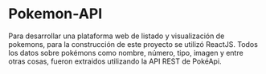 # Pokemon-API

Para desarrollar una plataforma web de listado y visualización de pokemons, para la construcción de este proyecto se utilizó ReactJS. Todos los datos sobre pokémons como nombre, número, tipo, imagen y entre otras cosas, fueron extraidos utilizando la API REST de PokéApi.
